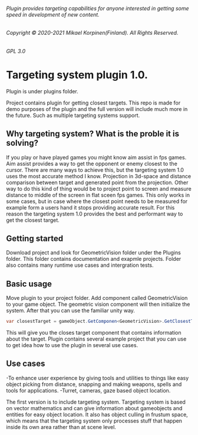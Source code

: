###### Plugin provides targeting capabilities for anyone interested in getting some speed in development of new content.
###### Copyright © 2020-2021 Mikael Korpinen(Finland). All Rights Reserved.
###### GPL 3.0

# Targeting system plugin 1.0.
Plugin is under plugins folder.


Project contains plugin for getting closest targets.
This repo is made for demo purposes of the plugin and the full version will include much more in the future.
Such as multiple targeting systems support. 

## Why targeting system? What is the proble it is solving?

If you play or have played games you might know aim assist in fps games. Aim assist provides a way to get the opponent or enemy closest to the cursor.
There are many ways to achieve this, but the targeting system 1.0 uses the most accurate method I know. Projection in 3d-space and distance comparison between target and generated point from the projection.
Other way to do this kind of thing would be to project point to screen and measure distance to middle of the screen in flat sceen fps games. This only works in some cases,
but in case where the closest point needs to be measured for example form a users hand it stops providing accurate result. For this reason the targeting system 1.0 provides the best and performant way to get the closest target.

## Getting started
Download project and look for GeometricVision folder under the Plugins folder. This folder contains documentation and exapmle projects. Folder also contains many runtime use cases and intergration tests.

## Basic usage
Move plugin to your project folder. Add component called GeometricVision to your game object. The geometric vision component will then initialize the system.
After that you can use the familiar unity way.
```csharp
var closestTarget = gameObject.GetComponen<GeometricVision>.GetClosestTarget();
```
This will give you the closes target component that contains information about the target.
Plugin contains several example project that you can use to get idea how to use the plugin in several use cases.

## Use cases
-To enhance user experience by giving tools and utilities to things like easy object picking from distance, snapping and making weapons, spells and tools for applications.
-Turret, cameras, gaze based object location.

The first version is to include targeting system.
Targeting system is based on vector mathematics and can give information about gameobjects and entities for easy object location.
It also has object culling in frustum space, which means that the targeting system only processes stuff that happen inside its own area rather than at scene level.
